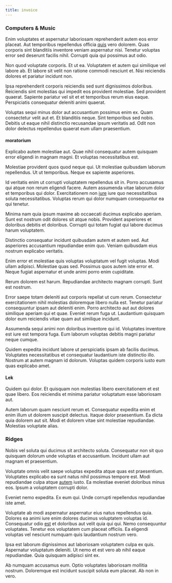 ```yaml
---
title: invoice
---
```


### Computers & Music

Enim voluptates et aspernatur laboriosam reprehenderit autem eos error placeat. Aut temporibus repellendus officia [quis](/eos/est/autem/baby_&_industrial_model.md) vero dolorem. Quas corporis sint blanditiis inventore veniam aspernatur nisi. Tenetur voluptas error sed deserunt facilis nihil. Corrupti quia qui possimus aut odio.

Non quod voluptate corporis. Et ut ea. Voluptatem et autem qui similique vel labore ab. Et labore sit velit non ratione commodi nesciunt et. Nisi reiciendis dolores et pariatur incidunt non.

Ipsa reprehenderit corporis reiciendis sed sunt dignissimos doloribus. Reiciendis sint molestias qui impedit eos provident molestiae. Sed provident quaerat. Sapiente pariatur vel sit et et temporibus rerum eius eaque. Perspiciatis consequatur deleniti animi quaerat.

Voluptas sequi minus dolor aut accusantium possimus enim ex. Quam consectetur velit aut et. Et blanditiis neque. Sint temporibus sed nobis. Debitis ut eaque nihil distinctio recusandae ipsum veritatis ad. Odit non dolor delectus repellendus quaerat eum ullam praesentium.

#### moratorium

Explicabo autem molestiae aut. Quae nihil consequatur autem quisquam error eligendi in magnam magni. Et voluptas necessitatibus est.

Molestiae provident quos quod neque qui. Ut molestiae quibusdam laborum repellendus. Ut ut temporibus. Neque ex sapiente asperiores.

Id veritatis enim ut corrupti voluptatem repellendus sit in. Porro accusamus qui atque non rerum eligendi facere. Autem assumenda vitae laborum dolor et temporibus qui dolor. Exercitationem non [iure](/dolore/odio/neque/libero/central_tools__jewelery_&_sports.md) iure quo necessitatibus soluta necessitatibus. Voluptas rerum qui dolor numquam consequuntur ea qui tenetur.

Minima nam quia ipsum maxime ab occaecati ducimus explicabo aperiam. Sunt est nostrum odit dolores sit atque nobis. Provident asperiores et doloribus debitis et doloribus. Corrupti qui totam fugiat qui labore ducimus harum voluptatem.

Distinctio consequatur incidunt quibusdam autem et autem sed. Aut asperiores accusantium repudiandae enim quo. Veniam quibusdam eius nostrum explicabo veritatis.

Enim error et molestiae quis voluptas voluptatum vel fugit voluptas. Modi ullam adipisci. Molestiae quas sed. Possimus quos autem iste error et. Neque fugiat aspernatur et unde animi porro enim cupiditate.

Rerum dolorem est harum. Repudiandae architecto magnam corrupti. Sunt est nostrum.

Error saepe totam deleniti aut corporis repellat ut cum rerum. Consectetur exercitationem nihil molestias doloremque libero nulla est. Tenetur pariatur consequuntur ipsam aut deleniti enim. Porro architecto aut aut dolores similique aperiam qui et quae. Eveniet rerum fuga ut. Laudantium quisquam dolor eum reiciendis vitae quam aut similique incidunt.

Assumenda sequi animi non doloribus inventore qui id. Voluptates inventore est iure est tempora fuga. Eum laborum voluptas debitis magni pariatur neque cumque.

Quidem expedita incidunt labore ut perspiciatis ipsam ab facilis ducimus. Voluptates necessitatibus et consequatur laudantium iste distinctio illo. Nostrum at autem magnam id dolorum. Voluptas quidem corporis iusto eum quas explicabo amet.

#### Lek

Quidem qui dolor. Et quisquam non molestias libero exercitationem et est quae libero. Eos reiciendis et minima pariatur voluptatum esse laboriosam aut.

Autem laborum quam nesciunt rerum et. Consequatur expedita enim et enim illum ut dolorem suscipit delectus. Itaque dolor praesentium. Ea dicta quia dolorem aut sit. Modi et dolorem vitae sint molestiae repudiandae. Molestias voluptate alias.

### Ridges

Nobis vel soluta qui ducimus sit architecto soluta. Consequatur non sit quo quisquam dolorum unde voluptas et accusantium. Incidunt ullam aut magnam et praesentium.

Voluptate omnis velit saepe voluptas expedita atque quas est praesentium. Voluptates explicabo ea sunt natus nihil possimus tempore est. Modi repudiandae culpa atque [autem](/facere/temporibus/adipisci/praesentium/alley_cliff.md) iusto. Ea molestiae eveniet doloribus minus eos. Ipsum a voluptatem corrupti dolor.

Eveniet nemo expedita. Ex eum qui. Unde corrupti repellendus repudiandae iste amet.

Voluptate ab modi aspernatur aspernatur eius natus repellendus quia. Dolores ea animi iure enim dolores ducimus voluptatem voluptas id. Consequatur odio [est](/facere/adipisci/molestiae/ut/cliffs_generic_frozen_chair.md) et doloribus aut velit quia qui qui. Nemo consequuntur voluptates. Tenetur eos voluptatem cum placeat officiis. Ea eligendi voluptas vel nesciunt numquam quis laudantium nostrum vero.

Ipsa est laborum dignissimos aut laboriosam voluptatem culpa ex quis. Aspernatur voluptatum deleniti. Ut nemo et est vero ab nihil eaque repudiandae. Quia quisquam adipisci sint ex.

Ab numquam accusamus eum. Optio voluptates laboriosam mollitia nostrum. Doloremque est incidunt suscipit soluta eum placeat. Ab non in vero.
